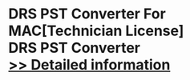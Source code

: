 # DRS PST Converter For MAC[Technician License]<br />DRS PST Converter<br />[>> Detailed information](https://secure.shareit.com/shareit/product.html?productid=301004874&affiliateid=200057808)